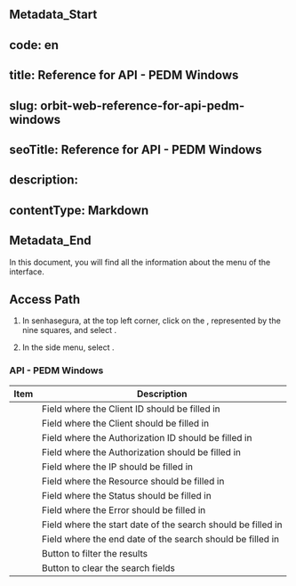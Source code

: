 ## Metadata_Start 
## code: en
## title: Reference for API - PEDM Windows 
## slug: orbit-web-reference-for-api-pedm-windows 
## seoTitle: Reference for API - PEDM Windows 
## description:  
## contentType: Markdown 
## Metadata_End
In this document, you will find all the information about the  menu of the  interface.

## Access Path

1. In senhasegura, at the top left corner, click on the , represented by the nine squares, and select .

1. In the side menu, select .

### API - PEDM Windows

| Item               | Description                                       |
|--------------------|---------------------------------------------------|
|       | Field where the Client ID should be filled in     |
|         | Field where the Client should be filled in        |
|   | Field where the Authorization ID should be filled in |
|   | Field where the Authorization should be filled in |
|              | Field where the IP should be filled in            |
|        | Field where the Resource should be filled in      |
|          | Field where the Status should be filled in        |
|           | Field where the Error should be filled in         |
|       | Field where the start date of the search should be filled in |
|              | Field where the end date of the search should be filled in |
|          | Button to filter the results                      |
|           | Button to clear the search fields                 |